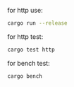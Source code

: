 
for http use:

```bash
cargo run --release
```

for http test:

```bash
cargo test http
```

for bench test:

```bash
cargo bench
```
